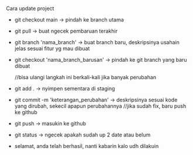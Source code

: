 Cara update project
- git checkout main -> pindah ke branch utama
- git pull -> buat ngecek pembaruan terakhir
- git branch 'nama_branch' -> buat branch baru, deskripsinya usahain jelas sesuai fitur yg mau dibuat
- git checkout 'nama_branch_barusan' -> pindah ke git branch yang baru dibuat

  //bisa ulangi langkah ini berkali-kali jika banyak perubahan
- git add . -> nyimpen sementara di staging
- git commit -m 'keterangan_perubahan' -> deskripsinya sesuai  kode yang dirubah, sekecil apapun perubahannya
  //jika sudah fix, baru push ke github

- git push -> masukin ke github
- git status -> ngecek apakah sudah up 2 date atau belum

- selamat, anda telah berhasil, nanti kabarin kalo udh dilakuin
